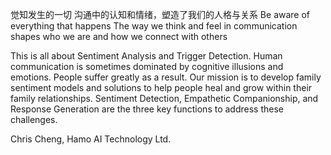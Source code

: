 觉知发生的一切
沟通中的认知和情绪，塑造了我们的人格与关系
Be aware of everything that happens
The way we think and feel in communication shapes who we are and how we connect with others

This is all about Sentiment Analysis and Trigger Detection.
Human communication is sometimes dominated by cognitive illusions and emotions. People suffer greatly as a result.
Our mission is to develop family sentiment models and solutions to help people heal and grow within their family relationships.
Sentiment Detection, Empathetic Companionship, and Response Generation are the three key functions to address these challenges.

Chris Cheng,
Hamo AI Technology Ltd.